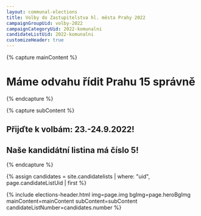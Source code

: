 ```yaml
---
layout: communal-elections
title: Volby do Zastupitelstva hl. města Prahy 2022
campaignGroupUid: volby-2022
campaignCategoryUid: 2022-komunalni
candidateListUid: 2022-komunalni
customizeHeader: true
---
```


{% capture mainContent %}
  <h1 class="head-alt-lg md:head-alt-xl text-center">Máme odvahu řídit Prahu 15 správně</h1>
{% endcapture %}

{% capture subContent %}
  <h2 class="head-xs md:head-base mt-2 text-center"><strong>Přijďte k volbám: 23.-24.9.2022!</strong></h2>
  <h2 class="head-xs md:head-base mt-2 text-center"><strong>Naše kandidátní listina má číslo 5!</strong></h2>
{% endcapture %}

{% assign candidates = site.candidatelists | where: "uid", page.candidateListUid | first %}

{% include elections-header.html img=page.img bgImg=page.heroBgImg mainContent=mainContent subContent=subContent candidateListNumber=candidates.number %}
